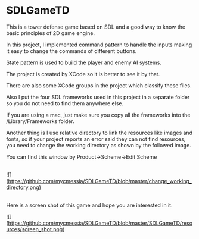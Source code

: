 # SDLGameTD
This is a tower defense game based on SDL and a good way to know the basic principles of 2D game engine.<br />

In this project, I implemented command pattern to handle the inputs making it easy to change the commands of different buttons.<br />

State pattern is used to build the player and enemy AI systems.<br />

The project is created by XCode so it is better to see it by that.<br />

There are also some XCode groups in the project which classify these files.<br />

Also I put the four SDL frameworks used in this project in a separate folder so you do not need to find them anywhere else.<br />

If you are using a mac, just make sure you copy all the frameworks into the /Library/Frameworks folder.<br />

Another thing is I use relative directory to link the resources like images and fonts, so if your project reports an error said they can not find resources, you need to change the working directory as shown by the followed image.<br />

You can find this window by Product->Scheme->Edit Scheme<br /><br />

![] (https://github.com/mycmessia/SDLGameTD/blob/master/change_working_directory.png)<br /><br />

Here is a screen shot of this game and hope you are interested in it.<br />

![] (https://github.com/mycmessia/SDLGameTD/blob/master/SDLGameTD/resources/screen_shot.png)
